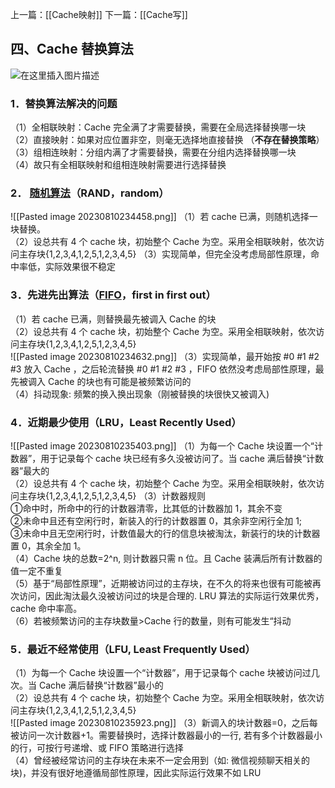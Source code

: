 上一篇：[[Cache映射]]
下一篇：[[Cache写]]

## 四、Cache 替换算法

![在这里插入图片描述](https://img-blog.csdnimg.cn/11084a779a9b4790a30fb560577c7734.png?x-oss-process=image/watermark,type_d3F5LXplbmhlaQ,shadow_50,text_Q1NETiBA5p-g5qqs6Iy2QA==,size_20,color_FFFFFF,t_70,g_se,x_16)

### 1．替换算法解决的问题

（1）全相联映射：Cache 完全满了才需要替换，需要在全局选择替换哪一块  
（2）直接映射：如果对应位置非空，则毫无选择地直接替换  （**不存在替换策略**）
（3）组相连映射：分组内满了才需要替换，需要在分组内选择替换哪一块  
（4）故只有全相联映射和组相连映射需要进行选择替换

### 2． [随机算法](https://so.csdn.net/so/search?q=%E9%9A%8F%E6%9C%BA%E7%AE%97%E6%B3%95&spm=1001.2101.3001.7020)（RAND，random）
![[Pasted image 20230810234458.png]]
（1）若 cache 已满，则随机选择一块替换。  
（2）设总共有 4 个 cache 块，初始整个 Cache 为空。采用全相联映射，依次访问主存块{1,2,3,4,1,2,5,1,2,3,4,5}   （3）实现简单，但完全没考虑局部性原理，命中率低，实际效果很不稳定

### 3．先进先出算法（[FIFO](https://so.csdn.net/so/search?q=FIFO&spm=1001.2101.3001.7020)，first in first out）

（1）若 cache 已满，则替换最先被调入 Cache 的块  
（2）设总共有 4 个 cache 块，初始整个 Cache 为空。采用全相联映射，依次访问主存块{1,2,3,4,1,2,5,1,2,3,4,5}  
![[Pasted image 20230810234632.png]]
（3）实现简单，最开始按 #0 #1 #2 #3 放入 Cache ，之后轮流替换 #0 #1 #2 #3 ，FIFO 依然没考虑局部性原理，最先被调入 Cache 的块也有可能是被频繁访问的  
（4）抖动现象: 频繁的换入换出现象（刚被替换的块很快又被调入)

### 4．近期最少使用（LRU，Least Recently Used）
![[Pasted image 20230810235403.png]]
（1）为每一个 Cache 块设置一个“计数器”，用于记录每个 cache 块已经有多久没被访问了。当 cache 满后替换“计数器”最大的  
（2）设总共有 4 个 cache 块，初始整个 Cache 为空。采用全相联映射，依次访问主存块{1,2,3,4,1,2,5,1,2,3,4,5}   （3）计数器规则  
①命中时，所命中的行的计数器清零，比其低的计数器加 1，其余不变  
②未命中且还有空闲行时，新装入的行的计数器置 0，其余非空闲行全加 1;  
③未命中且无空闲行时，计数值最大的行的信息块被淘汰，新装行的块的计数器置 0，其余全加 1。  
（4）Cache 块的总数=2^n, 则计数器只需 n 位。且 Cache 装满后所有计数器的值一定不重复  
（5）基于“局部性原理”，近期被访问过的主存块，在不久的将来也很有可能被再次访问，因此淘汰最久没被访问过的块是合理的. LRU 算法的实际运行效果优秀，cache 命中率高。  
（6）若被频繁访问的主存块数量>Cache 行的数量，则有可能发生“抖动

### 5．最近不经常使用（LFU, Least Frequently Used）

（1）为每一个 Cache 块设置一个“计数器”，用于记录每个 cache 块被访问过几次。当 Cache 满后替换“计数器”最小的  
（2）设总共有 4 个 cache 块，初始整个 Cache 为空。采用全相联映射，依次访问主存块{1,2,3,4,1,2,5,1,2,3,4,5}  
![[Pasted image 20230810235923.png]] 
（3）新调入的块计数器=0，之后每被访问一次计数器+1。需要替换时，选择计数器最小的一行, 若有多个计数器最小的行，可按行号递增、或 FIFO 策略进行选择  
（4）曾经被经常访问的主存块在未来不一定会用到（如: 微信视频聊天相关的块)，并没有很好地遵循局部性原理，因此实际运行效果不如 LRU